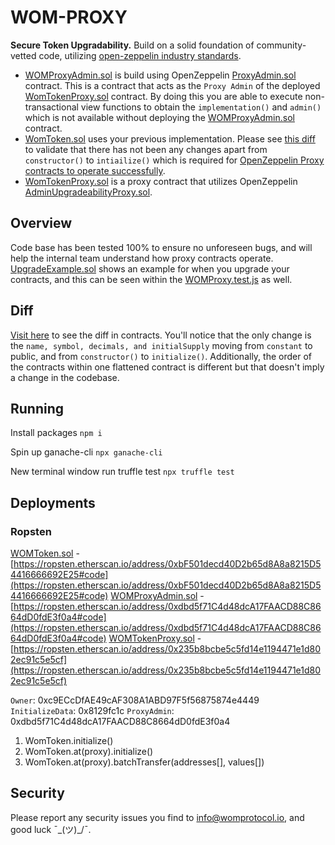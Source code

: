 # WOM-PROXY

**Secure Token Upgradability.** Build on a solid foundation of community-vetted code, utilizing [open-zeppelin industry standards](https://github.com/OpenZeppelin/openzeppelin-contracts). 

 * [WOMProxyAdmin.sol](contracts/WOMProxyAdmin.sol) is build using OpenZeppelin [ProxyAdmin.sol](https://github.com/OpenZeppelin/openzeppelin-sdk/blob/master/packages/lib/contracts/upgradeability/ProxyAdmin.sol) contract.  This is a contract that acts as the `Proxy Admin` of the deployed [WomTokenProxy.sol](contracts/WomTokenProxy.sol) contract.  By doing this you are able to execute non-transactional view functions to obtain the `implementation()` and `admin()` which is not available without deploying the [WOMProxyAdmin.sol](contracts/WOMProxyAdmin.sol) contract.
 * [WomToken.sol](contracts/WomToken.sol) uses your previous implementation.  Please see [this diff](https://www.diffchecker.com/0Ce4XKPg) to validate that there has not been any changes apart from `constructor()` to `intiailize()` which is required for [OpenZeppelin Proxy contracts to operate successfully](https://docs.openzeppelin.com/upgrades-plugins/1.x/writing-upgradeable).
 * [WomTokenProxy.sol](contracts/WomTokenProxy.sol) is a proxy contract that utilizes OpenZeppelin [AdminUpgradeabilityProxy.sol](https://github.com/OpenZeppelin/openzeppelin-sdk/blob/master/packages/lib/contracts/upgradeability/AdminUpgradeabilityProxy.sol). 



## Overview

Code base has been tested 100% to ensure no unforeseen bugs, and will help the internal team understand how proxy contracts operate.  [UpgradeExample.sol](contracts/upgrade/UpgradeExample.sol) shows an example for when you upgrade your contracts, and this can be seen within the [WOMProxy.test.js](test/WOMProxy.test.js) as well.

## Diff
[Visit here](https://www.diffchecker.com/0Ce4XKPg) to see the diff in contracts.  You'll notice that the only change is the `name, symbol, decimals, and initialSupply` moving from `constant` to public, and from `constructor()` to `initialize()`.  Additionally, the order of the contracts within one flattened contract is different but that doesn't imply a change in the codebase. 


## Running
Install packages
`npm i`

Spin up ganache-cli
`npx ganache-cli`

New terminal window run truffle test
`npx truffle test`

## Deployments 

### Ropsten 
[WOMToken.sol](contracts/WOMToken.sol) - [https://ropsten.etherscan.io/address/0xbF501decd40D2b65d8A8a8215D54416666692E25#code](https://ropsten.etherscan.io/address/0xbF501decd40D2b65d8A8a8215D54416666692E25#code)
[WOMProxyAdmin.sol](contracts/WOMProxyAdmin.sol) - [https://ropsten.etherscan.io/address/0xdbd5f71C4d48dcA17FAACD88C8664dD0fdE3f0a4#code](https://ropsten.etherscan.io/address/0xdbd5f71C4d48dcA17FAACD88C8664dD0fdE3f0a4#code)
[WOMTokenProxy.sol](contracts/WOMTokenProxy.sol) - [https://ropsten.etherscan.io/address/0x235b8bcbe5c5fd14e1194471e1d802ec91c5e5cf](https://ropsten.etherscan.io/address/0x235b8bcbe5c5fd14e1194471e1d802ec91c5e5cf)

`Owner`: 0xc9ECcDfAE49cAF308A1ABD97F5f56875874e4449
`InitializeData`: 0x8129fc1c
`ProxyAdmin`: 0xdbd5f71C4d48dcA17FAACD88C8664dD0fdE3f0a4

1. WomToken.initialize() 
2. WomToken.at(proxy).initialize()
3. WomToken.at(proxy).batchTransfer(addresses[], values[])


## Security

Please report any security issues you find to info@womprotocol.io, and good luck ¯\_(ツ)_/¯.